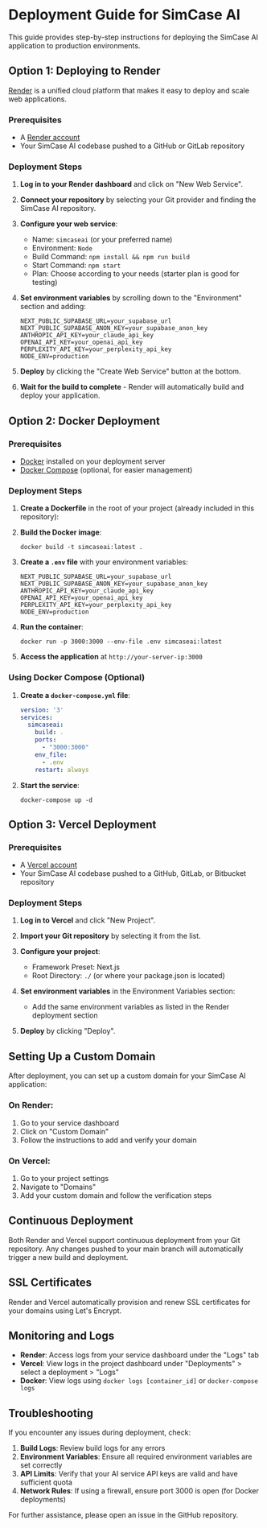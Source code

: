 # Deployment Guide for SimCase AI

This guide provides step-by-step instructions for deploying the SimCase AI application to production environments.

## Option 1: Deploying to Render

[Render](https://render.com) is a unified cloud platform that makes it easy to deploy and scale web applications.

### Prerequisites

- A [Render account](https://dashboard.render.com/register)
- Your SimCase AI codebase pushed to a GitHub or GitLab repository

### Deployment Steps

1. **Log in to your Render dashboard** and click on "New Web Service".

2. **Connect your repository** by selecting your Git provider and finding the SimCase AI repository.

3. **Configure your web service**:
   - Name: `simcaseai` (or your preferred name)
   - Environment: `Node`
   - Build Command: `npm install && npm run build`
   - Start Command: `npm start`
   - Plan: Choose according to your needs (starter plan is good for testing)

4. **Set environment variables** by scrolling down to the "Environment" section and adding:
   ```
   NEXT_PUBLIC_SUPABASE_URL=your_supabase_url
   NEXT_PUBLIC_SUPABASE_ANON_KEY=your_supabase_anon_key
   ANTHROPIC_API_KEY=your_claude_api_key
   OPENAI_API_KEY=your_openai_api_key
   PERPLEXITY_API_KEY=your_perplexity_api_key
   NODE_ENV=production
   ```

5. **Deploy** by clicking the "Create Web Service" button at the bottom.

6. **Wait for the build to complete** - Render will automatically build and deploy your application.

## Option 2: Docker Deployment

### Prerequisites

- [Docker](https://docs.docker.com/get-docker/) installed on your deployment server
- [Docker Compose](https://docs.docker.com/compose/install/) (optional, for easier management)

### Deployment Steps

1. **Create a Dockerfile** in the root of your project (already included in this repository):

2. **Build the Docker image**:
   ```
   docker build -t simcaseai:latest .
   ```

3. **Create a `.env` file** with your environment variables:
   ```
   NEXT_PUBLIC_SUPABASE_URL=your_supabase_url
   NEXT_PUBLIC_SUPABASE_ANON_KEY=your_supabase_anon_key
   ANTHROPIC_API_KEY=your_claude_api_key
   OPENAI_API_KEY=your_openai_api_key
   PERPLEXITY_API_KEY=your_perplexity_api_key
   NODE_ENV=production
   ```

4. **Run the container**:
   ```
   docker run -p 3000:3000 --env-file .env simcaseai:latest
   ```

5. **Access the application** at `http://your-server-ip:3000`

### Using Docker Compose (Optional)

1. **Create a `docker-compose.yml` file**:
   ```yaml
   version: '3'
   services:
     simcaseai:
       build: .
       ports:
         - "3000:3000"
       env_file:
         - .env
       restart: always
   ```

2. **Start the service**:
   ```
   docker-compose up -d
   ```

## Option 3: Vercel Deployment

### Prerequisites

- A [Vercel account](https://vercel.com/signup)
- Your SimCase AI codebase pushed to a GitHub, GitLab, or Bitbucket repository

### Deployment Steps

1. **Log in to Vercel** and click "New Project".

2. **Import your Git repository** by selecting it from the list.

3. **Configure your project**:
   - Framework Preset: Next.js
   - Root Directory: `./` (or where your package.json is located)

4. **Set environment variables** in the Environment Variables section:
   - Add the same environment variables as listed in the Render deployment section

5. **Deploy** by clicking "Deploy".

## Setting Up a Custom Domain

After deployment, you can set up a custom domain for your SimCase AI application:

### On Render:
1. Go to your service dashboard
2. Click on "Custom Domain"
3. Follow the instructions to add and verify your domain

### On Vercel:
1. Go to your project settings
2. Navigate to "Domains"
3. Add your custom domain and follow the verification steps

## Continuous Deployment

Both Render and Vercel support continuous deployment from your Git repository. Any changes pushed to your main branch will automatically trigger a new build and deployment.

## SSL Certificates

Render and Vercel automatically provision and renew SSL certificates for your domains using Let's Encrypt.

## Monitoring and Logs

- **Render**: Access logs from your service dashboard under the "Logs" tab
- **Vercel**: View logs in the project dashboard under "Deployments" > select a deployment > "Logs"
- **Docker**: View logs using `docker logs [container_id]` or `docker-compose logs`

## Troubleshooting

If you encounter any issues during deployment, check:

1. **Build Logs**: Review build logs for any errors
2. **Environment Variables**: Ensure all required environment variables are set correctly
3. **API Limits**: Verify that your AI service API keys are valid and have sufficient quota
4. **Network Rules**: If using a firewall, ensure port 3000 is open (for Docker deployments)

For further assistance, please open an issue in the GitHub repository. 